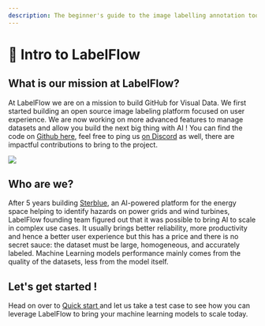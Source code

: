 ```yaml
---
description: The beginner's guide to the image labelling annotation tool LabelFlow
---
```


# 👋 Intro to LabelFlow

## What is our mission at LabelFlow?

At LabelFlow we are on a mission to build GitHub for Visual Data. We first started building an open source image labeling platform focused on user experience. We are now working on more advanced features to manage datasets and allow you build the next big thing with AI ! You can find the code on [Github here](https://github.com/labelflow/labelflow), feel free to ping us [on Discord](https://discord.gg/nCyNaTQS) as well, there are impactful contributions to bring to the project.&#x20;

![](.gitbook/assets/king\_of\_the\_jungle.png)

## Who are we?

After 5 years building [Sterblue](https://www.sterblue.com), an AI-powered platform for the energy space helping to identify hazards on power grids and wind turbines, LabelFlow founding team figured out that it was possible to bring AI to scale in complex use cases. It usually brings better reliability, more productivity and hence a better user experience but this has a price and there is no secret sauce: the dataset must be large, homogeneous, and accurately labeled. Machine Learning models performance mainly comes from the quality of the datasets, less from the model itself.&#x20;

## Let's get started !

Head on over to [Quick start ](labelling-interface/quick-start.md)and let us take a test case to see how you can leverage LabelFlow to bring your machine learning models to scale today.
